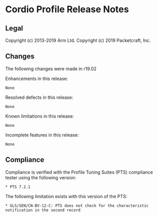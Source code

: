 Cordio Profile Release Notes
============================

Legal
-----

Copyright (c) 2013-2019 Arm Ltd.
Copyright (c) 2019 Packetcraft, Inc.


Changes
-------

The following changes were made in r19.02

Enhancements in this release:

    None

Resolved defects in this release:

    None

Known limitations in this release:

    None

Incomplete features in this release:

    None


Compliance
----------

Compliance is verified with the Profile Tuning Suites (PTS) compliance tester using the following version:

    * PTS 7.2.1

The following limitation exists with this version of the PTS:

    * GLS/SEN/CN-BV-12-C: PTS does not check for the characteristic notification in the second record
